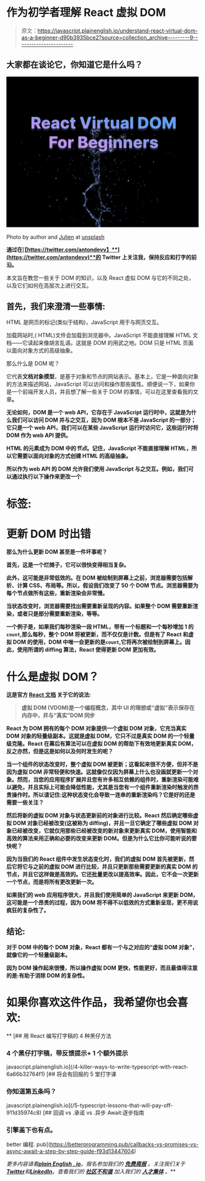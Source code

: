 # 作为初学者理解 React 虚拟 DOM

> 原文：<https://javascript.plainenglish.io/understand-react-virtual-dom-as-a-beginner-d90b3935bce2?source=collection_archive---------9----------------------->

## 大家都在谈论它，你知道它是什么吗？

![](img/3143a878905975ab9fd941457c01720b.png)

Photo by author and [Julien](https://unsplash.com/photos/EWg1-0UjeWY) at [unsplash](https://unsplash.com)

**通过在**[**【https://twitter.com/antondevv】**](https://twitter.com/antondevv)**的 Twitter 上关注我，保持反应和打字的前沿。**

本文旨在教您一些关于 DOM 的知识，以及 React 虚拟 DOM 与它的不同之处，以及它们如何在高层次上进行交互。

## **首先，我们来澄清一些事情:**

HTML 是网页的标记(类似于结构)，JavaScript 用于与网页交互。

加载网站时,( HTML)文件会加载到浏览器中。JavaScript 不能直接理解 HTML 文档——它读起来像胡言乱语。这就是 DOM 的用武之地。DOM 只是 HTML 页面以面向对象方式的高级抽象。

那么什么是 DOM 呢？

它代表**文档对象模型**，是基于对象和节点的网站表示。基本上，它是一种面向对象的方法来描述网站，JavaScript 可以访问和操作那些属性。顺便说一下，如果你是一个前端开发人员，并且想了解一些关于 DOM 的事情，可以在这里查看我的文章[](/6-killer-facts-you-need-to-know-about-the-dom-as-a-frontend-developer-caf9872e4ae2)**。**

**无论如何，DOM 是一个 web API，它存在于 JavaScript 运行时中，这就是为什么我们可以访问 DOM 并与之交互，因为 DOM 根本不是 JavaScript 的一部分；它只是一个 web API，我们可以在某些 JavaScript 运行时访问它，这些运行时将 DOM 作为 web API 提供。**

**HTML 的元素成为 DOM 中的*节点*。记住，JavaScript 不能直接理解 HTML，所以它需要以面向对象的方式创建 HTML 的高级抽象。**

**所以作为 web API 的 DOM 允许我们使用 JavaScript 与之交互。例如，我们可以通过执行以下操作来更改一个**

# **标签:**

# **更新 DOM 时出错**

**那么为什么更新 DOM 甚至是一件坏事呢？**

**首先，这是一个烂摊子，它可以很快变得相当复杂。**

**此外，这可能是非常低效的。在 DOM 被绘制到屏幕上之前，浏览器需要包括解析、计算 CSS、布局等。所以，假设我们改变了 50 个 DOM 节点。浏览器需要为每个节点做所有这些，重新渲染会非常慢。**

**当状态改变时，浏览器需要找出需要重新呈现的内容。如果整个 DOM 需要重新渲染，或者只是部分需要重新渲染，等等。**

**一个例子是，如果我们每秒渲染一段 HTML，带有一个标题和一个每秒增加 1 的`count`,那么每秒，整个 DOM 将被更新，而不仅仅是计数。但是有了 React 和虚拟 DOM 的使用，DOM 中唯一会更新的是`count`,它将再次被绘制到屏幕上。因此，使用所谓的 diffing 算法，React 使得更新 DOM 更加有效。**

# **什么是虚拟 DOM？**

**这是官方 [**React 文档**](https://reactjs.org/docs/faq-internals.html) 关于它的说法:**

> **虚拟 DOM (VDOM)是一个编程概念，其中 UI 的理想或“虚拟”表示保存在内存中，并与“真实”DOM 同步**

**React 为 DOM 拥有的每个 DOM 对象提供一个虚拟 DOM 对象，它充当真实 DOM 对象的轻量级副本。这就是虚拟 DOM，它只不过是真实 DOM 的一个轻量级克隆。React 在幕后有算法可以在虚拟 DOM 的帮助下有效地更新真实 DOM，反之亦然，但是这是如何以及何时发生的呢？**

**当一个组件的状态改变时，整个虚拟 DOM 被更新；这看起来很不方便，但并不是因为虚拟 DOM 非常轻便和快速。这就像仅仅因为屏幕上什么也没画就更新一个对象。然而，当您的应用程序扩展并且您有许多相互依赖的组件时，重新渲染可能难以避免，并且实际上可能会降低性能，尤其是当您有一个组件重新渲染时触发的昂贵操作时。所以请记住:这种状态变化会导致一连串的重新渲染吗？它是好的还是需要一些关注？**

**然后将新的虚拟 DOM 对象与状态更新前的对象进行比较。React 然后确定哪些虚拟 DOM 对象已经被改变(这被称为 diffing)，并且一旦它确定了哪些虚拟 DOM 对象已经被改变，它就仅用那些已经被改变的新对象来更新真实 DOM，使用智能和高效的算法来用正确和必要的改变来更新 DOM。但是为什么它比你可能听说的要快呢？**

**因为当我们的 React 组件中发生状态变化时，我们的虚拟 DOM 首先被更新，然后它将它与之前的虚拟 DOM 进行比较，并且只更新那些需要更新的真实 DOM 的节点，并且它这样做是高效的。它还批量更改以提高效率。因此，它不会一次更新一个节点，而是将所有更改更新一次。**

**如果我们的 web 应用程序很大，并且我们使用简单的 JavaScript 来更新 DOM，这可能是一个昂贵的过程，因为 DOM 将不得不以低效的方式重新呈现，更不用说疯狂的复杂性了。**

## **结论:**

**对于 DOM 中的每个 DOM 对象，React 都有一个与之对应的“虚拟 DOM 对象”，就像它的一个轻量级副本。**

**因为 DOM 操作起来很慢，所以操作虚拟 DOM 更快，性能更好，而且最值得注意的是:有助于消除 DOM 的复杂性。**

# **如果你喜欢这件作品，我希望你也会喜欢:**

**[](/4-killer-ways-to-write-typescript-with-react-6a66b32764f1) [## 用 React 编写打字稿的 4 种黑仔方法

### 4 个黑仔打字稿，带反馈提示+ 1 个额外提示

javascript.plainenglish.io](/4-killer-ways-to-write-typescript-with-react-6a66b32764f1) [](/5-typescript-lessons-that-will-pay-off-911d35974c8) [## 将会有回报的 5 堂打字课

### 你知道第五条吗？

javascript.plainenglish.io](/5-typescript-lessons-that-will-pay-off-911d35974c8) [](https://betterprogramming.pub/callbacks-vs-promises-vs-async-await-a-step-by-step-guide-f93d13447604) [## 回调 vs .承诺 vs .异步 Await:逐步指南

### 引擎盖下也有点。

better 编程. pub](https://betterprogramming.pub/callbacks-vs-promises-vs-async-await-a-step-by-step-guide-f93d13447604) 

*更多内容请看*[***plain English . io***](https://plainenglish.io/)*。报名参加我们的* [***免费周报***](http://newsletter.plainenglish.io/) *。关注我们关于*[***Twitter***](https://twitter.com/inPlainEngHQ)*和*[***LinkedIn***](https://www.linkedin.com/company/inplainenglish/)*。查看我们的* [***社区不和谐***](https://discord.gg/GtDtUAvyhW) *加入我们的* [***人才集体***](https://inplainenglish.pallet.com/talent/welcome) *。***